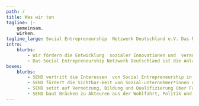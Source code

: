 ```yaml
---
path: /
title: Was wir tun
tagline: |- 
    gemeinsam.
    wirken.
tagline_large: Social Entrepreneurship  Netzwerk Deutschland e.V. Das Netzwerk für Social Entrepreneure  und Social Startups in Deutschland.
intro:
    blurbs: 
        - Wir fördern die Entwicklung  sozialer Innovationen und  verankern unsere Ziele  in Politik und Gesellschaft!
        - Das Social Entrepreneurship Netzwerk Deutschland ist die Anlaufstelle für das Thema Social Entrepreneurship in Deutschland. Wir vernetzen den Sektor und geben ihm eine Stimme!
boxes: 
    blurbs:
        - SEND vertritt die Interessen  von Social Entrepreneurship in Deutschland, um die Rahmenbedingungen für Sozialunternehmer*innen zu verbessern.
        - SEND fördert die Sichtbar-keit von Sozial-unternehmer*innen und ihren Lösungen in der Öffentlichkeit.
        - SEND setzt auf Vernetzung, Bildung und Qualifizierung über Fachgruppen, Workshops und Events.
        - SEND baut Brücken zu Akteuren aus der Wohlfahrt, Politik und Wirtschaft.
---
```

